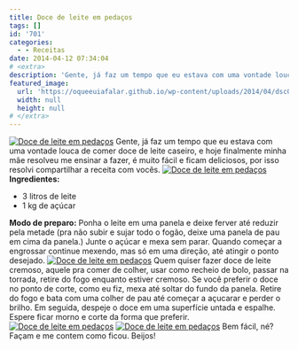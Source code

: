 ```yaml
---
title: Doce de leite em pedaços
tags: []
id: '701'
categories:
  - - Receitas
date: 2014-04-12 07:34:04
# <extra>
description: 'Gente, já faz um tempo que eu estava com uma vontade louca de comer doce de leite caseiro, e hoje finalmente minha mãe resolveu me ensinar a fazer, é muito fácil e ficam deliciosos, por isso resolvi compartilhar a receita com vocês. Ingredientes: 3 litros de leite 1 kg de açúcar Modo de preparo: Ponha o leite em uma panela e deixe ferver até reduzir pela metade (pra não subir e sujar todo o fogão, deixe uma panela de pau em cima da panela.) Junte o açúcar e mexa sem parar. Quando começar a engrossar continue mexendo, mas só em uma direção, até atingir o ponto desejado. Quem quiser fazer doce de leite cremoso, aquele pra comer de colher, usar como recheio de bolo, passar na torrada, retire do fogo enquanto estiver cremoso. Se você preferir o doce no ponto &hellip;'
featured_image: 
  url: 'https://oqueeuiafalar.github.io/wp-content/uploads/2014/04/dsc02538.jpg?w=650'
  width: null
  height: null
# </extra>
---
```


[![Doce de leite em pedaços ](http://162.243.62.160/wp-content/uploads/2014/04/dsc02538.jpg?w=650)](http://162.243.62.160/wp-content/uploads/2014/04/dsc02538.jpg) Gente, já faz um tempo que eu estava com uma vontade louca de comer doce de leite caseiro, e hoje finalmente minha mãe resolveu me ensinar a fazer, é muito fácil e ficam deliciosos, por isso resolvi compartilhar a receita com vocês. [![Doce de leite em pedaços ](http://162.243.62.160/wp-content/uploads/2014/04/dsc02542.jpg?w=650)](http://162.243.62.160/wp-content/uploads/2014/04/dsc02542.jpg) **Ingredientes:** 

*   3 litros de leite
*   1 kg de açúcar

**Modo de preparo:** Ponha o leite em uma panela e deixe ferver até reduzir pela metade (pra não subir e sujar todo o fogão, deixe uma panela de pau em cima da panela.) Junte o açúcar e mexa sem parar. Quando começar a engrossar continue mexendo, mas só em uma direção, até atingir o ponto desejado. [![Doce de leite em pedaços ](http://162.243.62.160/wp-content/uploads/2014/04/dsc02539.jpg?w=650)](http://162.243.62.160/wp-content/uploads/2014/04/dsc02539.jpg) Quem quiser fazer doce de leite cremoso, aquele pra comer de colher, usar como recheio de bolo, passar na torrada, retire do fogo enquanto estiver cremoso. Se você preferir o doce no ponto de corte, como eu fiz, mexa até soltar do fundo da panela. Retire do fogo e bata com uma colher de pau até começar a açucarar e perder o brilho. Em seguida, despeje o doce em uma superfície untada e espalhe. Espere ficar morno e corte da forma que preferir. [![Doce de leite em pedaços ](http://162.243.62.160/wp-content/uploads/2014/04/dsc02545.jpg?w=650)](http://162.243.62.160/wp-content/uploads/2014/04/dsc02545.jpg) [![Doce de leite em pedaços ](http://162.243.62.160/wp-content/uploads/2014/04/dsc02547.jpg?w=650)](http://162.243.62.160/wp-content/uploads/2014/04/dsc02547.jpg) Bem fácil, né? Façam e me contem como ficou. Beijos!
